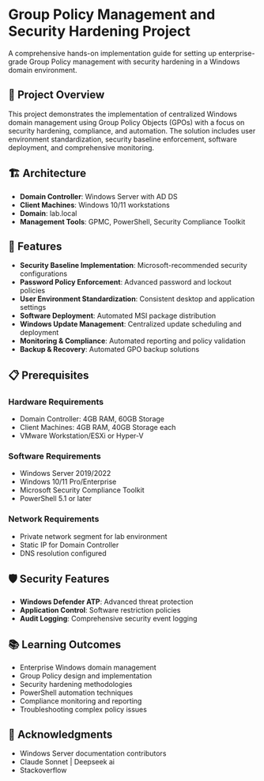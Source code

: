 # Group Policy Management and Security Hardening Project

A comprehensive hands-on implementation guide for setting up enterprise-grade Group Policy management with security hardening in a Windows domain environment.

## 🎯 Project Overview

This project demonstrates the implementation of centralized Windows domain management using Group Policy Objects (GPOs) with a focus on security hardening, compliance, and automation. The solution includes user environment standardization, security baseline enforcement, software deployment, and comprehensive monitoring.

## 🏗️ Architecture

- **Domain Controller**: Windows Server with AD DS
- **Client Machines**: Windows 10/11 workstations
- **Domain**: lab.local
- **Management Tools**: GPMC, PowerShell, Security Compliance Toolkit

## 🚀 Features

- **Security Baseline Implementation**: Microsoft-recommended security configurations
- **Password Policy Enforcement**: Advanced password and lockout policies
- **User Environment Standardization**: Consistent desktop and application settings
- **Software Deployment**: Automated MSI package distribution
- **Windows Update Management**: Centralized update scheduling and deployment
- **Monitoring & Compliance**: Automated reporting and policy validation
- **Backup & Recovery**: Automated GPO backup solutions

## 📋 Prerequisites

### Hardware Requirements
- Domain Controller: 4GB RAM, 60GB Storage
- Client Machines: 4GB RAM, 40GB Storage each
- VMware Workstation/ESXi or Hyper-V

### Software Requirements
- Windows Server 2019/2022
- Windows 10/11 Pro/Enterprise
- Microsoft Security Compliance Toolkit
- PowerShell 5.1 or later

### Network Requirements
- Private network segment for lab environment
- Static IP for Domain Controller
- DNS resolution configured

## 🛡️ Security Features

- **Windows Defender ATP**: Advanced threat protection
- **Application Control**: Software restriction policies
- **Audit Logging**: Comprehensive security event logging

## 📚 Learning Outcomes

- Enterprise Windows domain management
- Group Policy design and implementation
- Security hardening methodologies
- PowerShell automation techniques
- Compliance monitoring and reporting
- Troubleshooting complex policy issues

## 🙏 Acknowledgments

- Windows Server documentation contributors
- Claude Sonnet | Deepseek ai
- Stackoverflow


